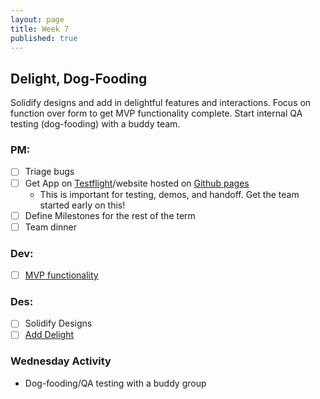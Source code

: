 ```yaml
---
layout: page
title: Week 7
published: true
---
```



## Delight, Dog-Fooding

Solidify designs and add in delightful features and interactions. Focus on function over form to get MVP functionality complete. Start internal QA testing (dog-fooding) with a buddy team.

### PM:
* [ ] Triage bugs
* [ ] Get App on [Testflight](https://medium.com/@dmathewwws/steps-to-put-your-app-on-testflight-and-then-the-ios-app-store-10a7996411b1)/website hosted on [Github pages](https://pages.github.com/)
  * This is important for testing, demos, and handoff. Get the team started early on this!
* [ ] Define Milestones for the rest of the term
* [ ] Team dinner

### Dev:
* [ ] [MVP functionality](mvp-functionality.md)

### Des:
* [ ] Solidify Designs
* [ ] [Add Delight](add-delight.md)

### Wednesday Activity
  * Dog-fooding/QA testing with a buddy group
